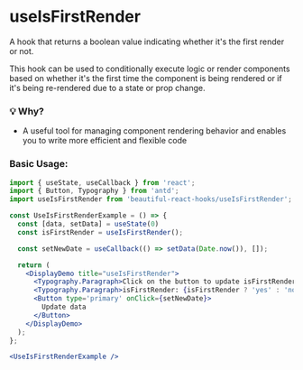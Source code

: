 # useIsFirstRender

A hook that returns a boolean value indicating whether it's the first render or not.

This hook can be used to conditionally execute logic or render components based on whether it's the first time the component is being
rendered or if it's being re-rendered due to a state or prop change.

### 💡 Why?

- A useful tool for managing component rendering behavior and enables you to write more efficient and flexible code

### Basic Usage:

```jsx harmony
import { useState, useCallback } from 'react';
import { Button, Typography } from 'antd';
import useIsFirstRender from 'beautiful-react-hooks/useIsFirstRender';

const UseIsFirstRenderExample = () => {
  const [data, setData] = useState(0)
  const isFirstRender = useIsFirstRender();

  const setNewDate = useCallback(() => setData(Date.now()), []);

  return (
    <DisplayDemo title="useIsFirstRender">
      <Typography.Paragraph>Click on the button to update isFirstRender flag</Typography.Paragraph>
      <Typography.Paragraph>isFirstRender: {isFirstRender ? 'yes' : 'no'}</Typography.Paragraph>
      <Button type='primary' onClick={setNewDate}>
        Update data
      </Button>
    </DisplayDemo>
  );
};

<UseIsFirstRenderExample />
```

<!-- Types -->